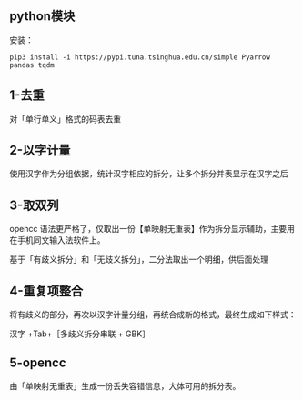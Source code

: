 ## python模块

安装：

`pip3 install -i https://pypi.tuna.tsinghua.edu.cn/simple Pyarrow pandas tqdm`

## 1-去重

对「单行单义」格式的码表去重

## 2-以字计量

使用汉字作为分组依据，统计汉字相应的拆分，让多个拆分并表显示在汉字之后

## 3-取双列

opencc 语法更严格了，仅取出一份【单映射无重表】作为拆分显示辅助，主要用在手机同文输入法软件上。

基于「有歧义拆分」和「无歧义拆分」，二分法取出一个明细，供后面处理

## 4-重复项整合

将有歧义的部分，再次以汉字计量分组，再统合成新的格式，最终生成如下样式：

汉字 +Tab+［多歧义拆分串联 + GBK］

## 5-opencc

由「单映射无重表」生成一份丢失容错信息，大体可用的拆分表。